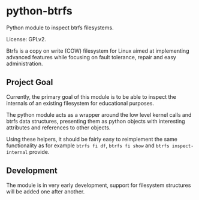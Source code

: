 python-btrfs
============

Python module to inspect btrfs filesystems.

License: GPLv2.

Btrfs is a copy on write (COW) filesystem for Linux aimed at implementing
advanced features while focusing on fault tolerance, repair and easy
administration.

Project Goal
------------

Currently, the primary goal of this module is  to be able to inspect the
internals of an existing filesystem for educational purposes.

The python module acts as a wrapper around the low level kernel calls and btrfs
data structures, presenting them as python objects with interesting attributes
and references to other objects.

Using these helpers, it should be fairly easy to reimplement the same
functionality as for example `btrfs fi df`, `btrfs fi show` and `btrfs
inspect-internal` provide.

Development
-----------

The module is in very early development, support for filesystem structures will
be added one after another.
